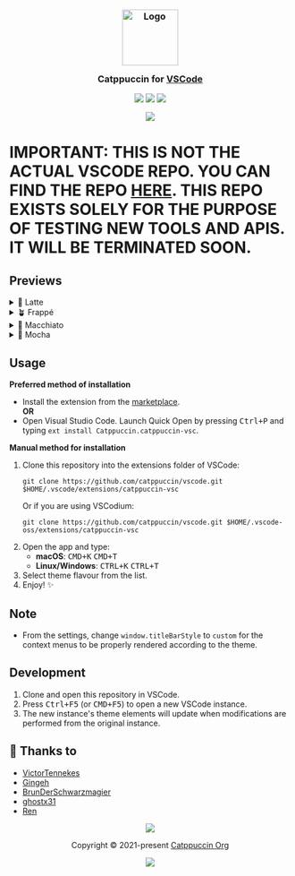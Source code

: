 <h3 align="center">
	<img src="https://raw.githubusercontent.com/catppuccin/catppuccin/main/assets/logos/exports/1544x1544_circle.png" width="100" alt="Logo"/><br/>
	<img src="https://raw.githubusercontent.com/catppuccin/catppuccin/main/assets/misc/transparent.png" height="30" width="0px"/>
	Catppuccin for <a href="https://code.visualstudio.com">VSCode</a>
	<img src="https://raw.githubusercontent.com/catppuccin/catppuccin/main/assets/misc/transparent.png" height="30" width="0px"/>
</h3>

<p align="center">
    <a href="https://github.com/catppuccin/vscode/stargazers"><img src="https://img.shields.io/github/stars/catppuccin/vscode?colorA=363a4f&colorB=b7bdf8&style=for-the-badge"></a>
    <a href="https://github.com/catppuccin/vscode/issues"><img src="https://img.shields.io/github/issues/catppuccin/vscode?colorA=363a4f&colorB=f5a97f&style=for-the-badge"></a>
    <a href="https://github.com/catppuccin/vscode/contributors"><img src="https://img.shields.io/github/contributors/catppuccin/vscode?colorA=363a4f&colorB=a6da95&style=for-the-badge"></a>
</p>

<p align="center">
  <img src="https://raw.githubusercontent.com/catppuccin/vscode/main/assets/ss.png"/>
</p>

# IMPORTANT: THIS IS NOT THE ACTUAL VSCODE REPO. YOU CAN FIND THE REPO [HERE](https://github.com/catppuccin/vscode). THIS REPO EXISTS SOLELY FOR THE PURPOSE OF TESTING NEW TOOLS AND APIS. IT WILL BE TERMINATED SOON. 
## Previews

<details>
<summary>🌻 Latte</summary>
<img src="https://user-images.githubusercontent.com/79978224/183617750-085cb606-eea0-4c7a-a8b9-10426617c0a0.png"/>
</details>
<details>
<summary>🪴 Frappé</summary>
<img src="https://user-images.githubusercontent.com/79978224/183618317-9adec6d4-b9da-4c6f-b2f4-9752054c98f4.png"/>
</details>
<details>
<summary>🌺 Macchiato</summary>
<img src="https://user-images.githubusercontent.com/79978224/183618382-61a17330-e61f-47c7-b0e1-ffb309ddb459.png"/>
</details>
<details>
<summary>🌿 Mocha</summary>
<img src="https://user-images.githubusercontent.com/79978224/183618460-075a74a2-7d3e-46d8-997a-cfa6fc8cbaab.png"/>
</details>

## Usage

**Preferred method of installation**

- Install the extension from the [marketplace](https://marketplace.visualstudio.com/items?itemName=Catppuccin.catppuccin-vsc).\
  **OR**
- Open Visual Studio Code. Launch Quick Open by pressing <kbd>Ctrl+P</kbd> and typing `ext install Catppuccin.catppuccin-vsc`.

**Manual method for installation**

1. Clone this repository into the extensions folder of VSCode:
    ```
    git clone https://github.com/catppuccin/vscode.git $HOME/.vscode/extensions/catppuccin-vsc
    ```
    Or if you are using VSCodium:
    ```
    git clone https://github.com/catppuccin/vscode.git $HOME/.vscode-oss/extensions/catppuccin-vsc
    ```
2. Open the app and type:
   * **macOS**: <kbd>CMD+K</kbd> <kbd>CMD+T</kbd>
   * **Linux/Windows**: <kbd>CTRL+K</kbd> <kbd>CTRL+T</kbd>
1. Select theme flavour from the list.
2. Enjoy! :sparkles:

## Note 
- From the settings, change `window.titleBarStyle` to `custom` for the context menus to be properly rendered according to the theme.

## Development 

1. Clone and open this repository in VSCode.
2. Press <kbd>Ctrl+F5</kbd> (or <kbd>CMD+F5</kbd>) to open a new VSCode instance.
3. The new instance's theme elements will update when modifications are performed from the original instance. 

## 💝 Thanks to

-  [VictorTennekes](https://github.com/VictorTennekes)
-  [Gingeh](https://github.com/Gingeh)
-  [BrunDerSchwarzmagier](https://github.com/BrunDerSchwarzmagier)
-  [ghostx31](https://github.com/ghostx31)
-  [Ren](https://github.com/watatomo)
&nbsp;

<p align="center"><img src="https://raw.githubusercontent.com/catppuccin/catppuccin/main/assets/footers/gray0_ctp_on_line.png" /></p>
<p align="center">Copyright &copy; 2021-present <a href="https://github.com/catppuccin" target="_blank">Catppuccin Org</a>
<p align="center"><a href="https://github.com/catppuccin/catppuccin/blob/main/LICENSE"><img src="https://img.shields.io/static/v1.svg?style=for-the-badge&label=License&message=MIT&logoColor=d9e0ee&colorA=363a4f&colorB=b7bdf8"/></a></p>
